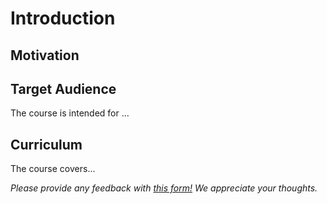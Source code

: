 


# Introduction


## Motivation


## Target Audience  

The course is intended for ...

## Curriculum  

The course covers...

*Please provide any feedback with [this form!](https://forms.gle/hc8Xt3Y2Znjb6M4Y7) We appreciate your thoughts.*

